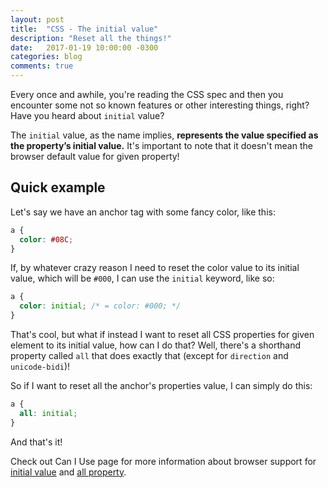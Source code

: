 ```yaml
---
layout: post
title:  "CSS - The initial value"
description: "Reset all the things!"
date:   2017-01-19 10:00:00 -0300
categories: blog
comments: true
---
```


Every once and awhile, you're reading the CSS spec and then you encounter some not so known features or other interesting things, right? Have you heard about `initial` value?

The `initial` value, as the name implies, **represents the value specified as the property’s initial value.** It's important to note that it doesn't mean the browser default value for given property!

## Quick example

Let's say we have an anchor tag with some fancy color, like this:

```css
a {
  color: #08C;
}
```

If, by whatever crazy reason I need to reset the color value to its initial value, which will be `#000`, I can use the `initial` keyword, like so:

```css
a {
  color: initial; /* = color: #000; */
}
```

That's cool, but what if instead I want to reset all CSS properties for given element to its initial value, how can I do that? Well, there's a shorthand property called `all` that does exactly that (except for `direction` and `unicode-bidi`)!

So if I want to reset all the anchor's properties value, I can simply do this:

```css
a {
  all: initial;
}
```

And that's it!

Check out Can I Use page for more information about browser support for [initial value](http://caniuse.com/#feat=css-initial-value) and [all property](http://caniuse.com/#search=all).
